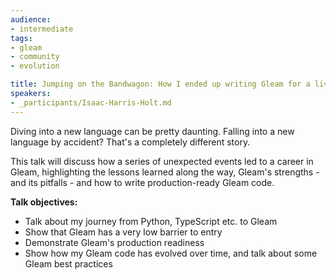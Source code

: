 ```yaml
---
audience:
- intermediate
tags:
- gleam
- community
- evolution

title: Jumping on the Bandwagon: How I ended up writing Gleam for a living
speakers:
- _participants/Isaac-Harris-Holt.md
---
```

Diving into a new language can be pretty daunting. Falling into a new language by accident? That's a completely different story.

This talk will discuss how a series of unexpected events led to a career in Gleam, highlighting the lessons learned along the way, Gleam's strengths - and its pitfalls - and how to write production-ready Gleam code.

**Talk objectives:**
- Talk about my journey from Python, TypeScript etc. to Gleam
- Show that Gleam has a very low barrier to entry
- Demonstrate Gleam's production readiness
- Show how my Gleam code has evolved over time, and talk about some Gleam best practices
